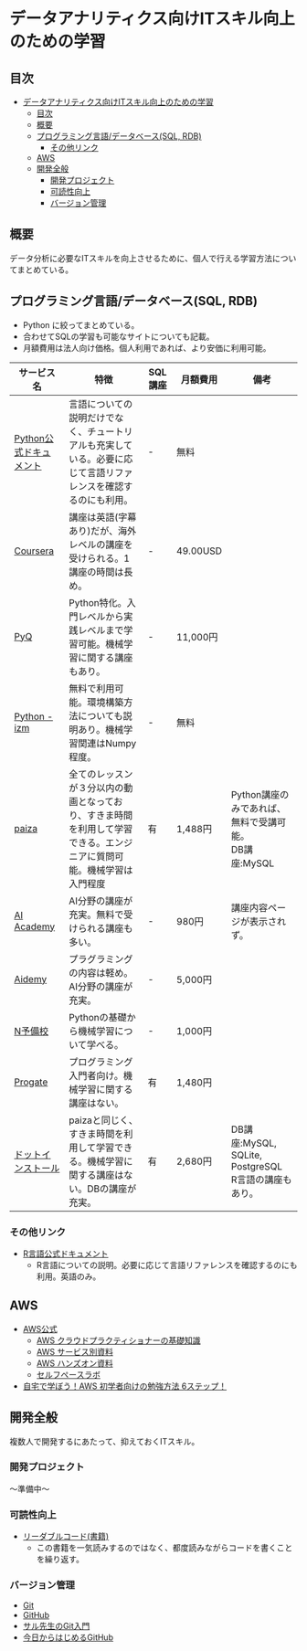 
# データアナリティクス向けITスキル向上のための学習

## 目次

- [データアナリティクス向けITスキル向上のための学習](#%e3%83%87%e3%83%bc%e3%82%bf%e3%82%a2%e3%83%8a%e3%83%aa%e3%83%86%e3%82%a3%e3%82%af%e3%82%b9%e5%90%91%e3%81%91it%e3%82%b9%e3%82%ad%e3%83%ab%e5%90%91%e4%b8%8a%e3%81%ae%e3%81%9f%e3%82%81%e3%81%ae%e5%ad%a6%e7%bf%92)
    - [目次](#%e7%9b%ae%e6%ac%a1)
    - [概要](#%e6%a6%82%e8%a6%81)
    - [プログラミング言語/データベース(SQL, RDB)](#%e3%83%97%e3%83%ad%e3%82%b0%e3%83%a9%e3%83%9f%e3%83%b3%e3%82%b0%e8%a8%80%e8%aa%9e%e3%83%87%e3%83%bc%e3%82%bf%e3%83%99%e3%83%bc%e3%82%b9sql-rdb)
        - [その他リンク](#%e3%81%9d%e3%81%ae%e4%bb%96%e3%83%aa%e3%83%b3%e3%82%af)
    - [AWS](#aws)
    - [開発全般](#%e9%96%8b%e7%99%ba%e5%85%a8%e8%88%ac)
        - [開発プロジェクト](#%e9%96%8b%e7%99%ba%e3%83%97%e3%83%ad%e3%82%b8%e3%82%a7%e3%82%af%e3%83%88)
        - [可読性向上](#%e5%8f%af%e8%aa%ad%e6%80%a7%e5%90%91%e4%b8%8a)
        - [バージョン管理](#%e3%83%90%e3%83%bc%e3%82%b8%e3%83%a7%e3%83%b3%e7%ae%a1%e7%90%86)

## 概要

データ分析に必要なITスキルを向上させるために、個人で行える学習方法についてまとめている。

## プログラミング言語/データベース(SQL, RDB)

- Python に絞ってまとめている。
- 合わせてSQLの学習も可能なサイトについても記載。
- 月額費用は法人向け価格。個人利用であれば、より安価に利用可能。

|サービス名|特徴|SQL講座|月額費用|備考|
|-|-|-|-|-|
|[Python公式ドキュメント](https://docs.python.org/ja/3/)|言語についての説明だけでなく、チュートリアルも充実している。必要に応じて言語リファレンスを確認するのにも利用。|-|無料||
|[Coursera](https://ja.coursera.org/)|講座は英語(字幕あり)だが、海外レベルの講座を受けられる。1講座の時間は長め。|-|49.00USD||
|[PyQ](https://pyq.jp/)|Python特化。入門レベルから実践レベルまで学習可能。機械学習に関する講座もあり。|-|11,000円||
|[Python - izm](https://www.python-izm.com/)|無料で利用可能。環境構築方法についても説明あり。機械学習関連はNumpy程度。|-|無料||
|[paiza](https://paiza.jp/works)|全てのレッスンが３分以内の動画となっており、すきま時間を利用して学習できる。エンジニアに質問可能。機械学習は入門程度|有|1,488円|Python講座のみであれば、無料で受講可能。 </br> DB講座:MySQL|
|[AI Academy](https://aiacademy.jp/)|AI分野の講座が充実。無料で受けられる講座も多い。|-|980円|講座内容ページが表示されず。|
|[Aidemy](https://aidemy.net/)|プラグラミングの内容は軽め。AI分野の講座が充実。|-|5,000円||
|[N予備校](https://www.nnn.ed.nico/pages/programming/)|Pythonの基礎から機械学習について学べる。|-|1,000円||
|[Progate](https://prog-8.com/)|プログラミング入門者向け。機械学習に関する講座はない。|有|1,480円||
|[ドットインストール](https://dotinstall.com/)|paizaと同じく、すきま時間を利用して学習できる。機械学習に関する講座はない。DBの講座が充実。|有|2,680円|DB講座:MySQL, SQLite, PostgreSQL </br> R言語の講座もあり。|

<!---
[参考]はてなブックマーク数
paiza:175
ドットインストール:4388
Progate:1169
Coursera:29
PyQ:306
Python - izm :775
AI Academy:72
--->

### その他リンク

- [R言語公式ドキュメント](https://www.r-project.org/)
    - R言語についての説明。必要に応じて言語リファレンスを確認するのにも利用。英語のみ。

## AWS

- [AWS公式](https://aws.amazon.com/jp/)
    - [AWS クラウドプラクティショナーの基礎知識](https://aws.amazon.com/jp/training/course-descriptions/cloud-practitioner-essentials/)
    - [AWS サービス別資料](https://aws.amazon.com/jp/aws-jp-introduction/aws-jp-webinar-service-cut/)
    - [AWS ハンズオン資料](https://aws.amazon.com/jp/aws-jp-introduction/aws-jp-webinar-hands-on/)
    - [セルフペースラボ](https://aws.amazon.com/jp/training/self-paced-labs/)
- [自宅で学ぼう！AWS 初学者向けの勉強方法 6ステップ！](https://aws.amazon.com/jp/blogs/news/aws-beginner-home-learning/)

## 開発全般

複数人で開発するにあたって、抑えておくITスキル。

### 開発プロジェクト

～準備中～

### 可読性向上

- [リーダブルコード(書籍)](https://www.oreilly.co.jp/books/9784873115658/)
    - この書籍を一気読みするのではなく、都度読みながらコードを書くことを繰り返す。

### バージョン管理

- [Git](https://git-scm.com/)
- [GitHub](https://pages.github.com/)
- [サル先生のGit入門](https://backlog.com/ja/git-tutorial/)
- [今日からはじめるGitHub](https://employment.en-japan.com/engineerhub/entry/2017/01/31/110000)
